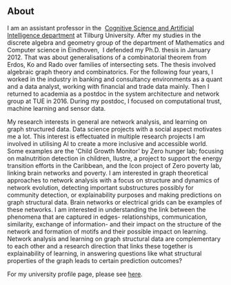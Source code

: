 ## About
I am an assistant professor in the  [Cognitive Science and Artificial Intelligence department](https://www.tilburguniversity.edu/about/schools/tshd/departments/dca) at Tilburg University. After my studies in the discrete algebra and geometry group of the department 
of Mathematics and Computer science in Eindhoven,  I defended my Ph.D. thesis in January 2012. That was about generalisations of a combinatorial theorem from Erdos, Ko and Rado over families of 
intersecting sets. The thesis involved algebraic graph theory and combinatorics. For the following four years, I worked in the industry in banking and consultancy environments as a quant and a 
data analyst, working with financial and trade data mainly. Then I returned to academia as a postdoc in the system architecture and network group at TUE in 2016. During my postdoc, I focused 
on computational trust, machine learning and sensor data.

My research interests in general are network analysis, and learning on graph structured data. Data science projects with a social aspect motivates me a lot. This interest is effectuated in multiple
research projects I am involved in utilising AI to create a more inclusive and accessible world. Some examples are the 'Child Growth Monitor' by Zero hunger lab; focusing on malnutrition
detection in children, Ilustre, a project to support the energy transition efforts in the Caribbean, and the Icon project of Zero poverty lab, linking brain networks and poverty.
I am interested in graph theoretical approaches to network analysis with a focus on structure and dynamics of network evolution, detecting important substructures possibly for community detection,
or explainability purposes and making predictions on graph structural data. Brain networks or electrical grids can be examples of these networks. I am interested in understanding the link 
between the phenomena that are captured in edges- relationships, communication, similarity, exchange of information- and their impact on the structure of the network and formation of
motifs and their possible impact on learning. Network analysis and learning on graph structural data are complementary to each other and a research direction that links these together is 
explainability of learning, in answering questions like what structural properties of the graph leads to certain prediction outcomes?

For  my university profile page, please see [here](https://www.tilburguniversity.edu/staff/c-guven).
